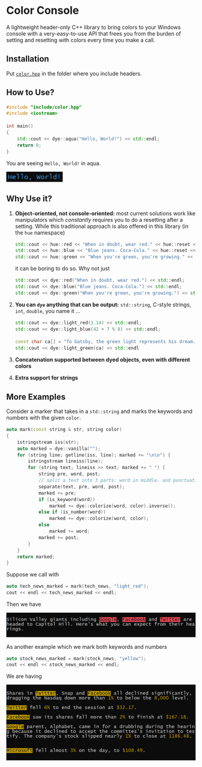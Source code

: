 # Color Console

A lightweight header-only C++ library to bring colors to your Windows console with a very-easy-to-use API that frees you from the burden of setting and resetting with colors every time you make a call.

## Installation

Put [`color.hpp`](include/color.hpp) in the folder where you include headers.

## How to Use?

```c++
#include "include/color.hpp"
#include <iostream>

int main()
{
    std::cout << dye::aqua("Hello, World!") << std::endl;
    return 0;
}
```

You are seeing `Hello, World!` in aqua.

<img src="image/hello.png" width="150"/> 

## Why Use it?

1. **Object-oriented, not console-oriented:** most current solutions work like manipulators which *constantly* requires you to do a resetting after a setting. While this traditional approach is also offered in this library (in the `hue` namespace)

   ```c++
   std::cout << hue::red << "When in doubt, wear red." << hue::reset << std::endl;
   std::cout << hue::blue << "Blue jeans. Coca-Cola." << hue::reset << std::endl;
   std::cout << hue::green << "When you're green, you're growing." << hue::reset << std::endl;
   ```

   it can be boring to do so. Why not just

   ```c++
   std::cout << dye::red("When in doubt, wear red.") << std::endl;
   std::cout << dye::blue("Blue jeans. Coca-Cola.") << std::endl;
   std::cout << dye::green("When you're green, you're growing.") << std::endl;
   ```

2. **You can `dye` anything that can be output:** `std::string`, C-style strings, `int`, `double`, you name it ...

   ```c++
   std::cout << dye::light_red(3.14) << std::endl;
   std::cout << dye::light_blue(42 + 7 % 8) << std::endl;
   
   const char ca[] = "To Gatsby, the green light represents his dream.";
   std::cout << dye::light_green(ca) << std::endl
   ```

3. **Concatenation supported between dyed objects, even with different colors**

4. **Extra support for strings**

## More Examples

Consider a marker that takes in a `std::string` and marks the keywords and numbers with the given `color`.

```c++
auto mark(const string & str, string color)
{
    istringstream iss(str);
    auto marked = dye::vanilla("");
    for (string line; getline(iss, line); marked += "\n\n") {
        istringstream lineiss(line);
        for (string text; lineiss >> text; marked += " ") {
            string pre, word, post;
            // split a text into 3 parts: word in middle, and punctuations around it
            separate(text, pre, word, post);
            marked += pre;
            if (is_keyword(word))
                marked += dye::colorize(word, color).inverse();
            else if (is_number(word))
                marked += dye::colorize(word, color);
            else
                marked += word;
            marked += post;
        }
    }
    return marked;
}
```

Suppose we call with

```c++
auto tech_news_marked = mark(tech_news, "light_red");
cout << endl << tech_news_marked << endl;
```

Then we have

<img src="image/tech_news_marked.png" width="600"/> 

As another example which we mark both keywords and numbers

```c++
auto stock_news_marked = mark(stock_news, "yellow");
cout << endl << stock_news_marked << endl;
```

We are having

<img src="image/stock_news_marked.png" width="600"/> 


